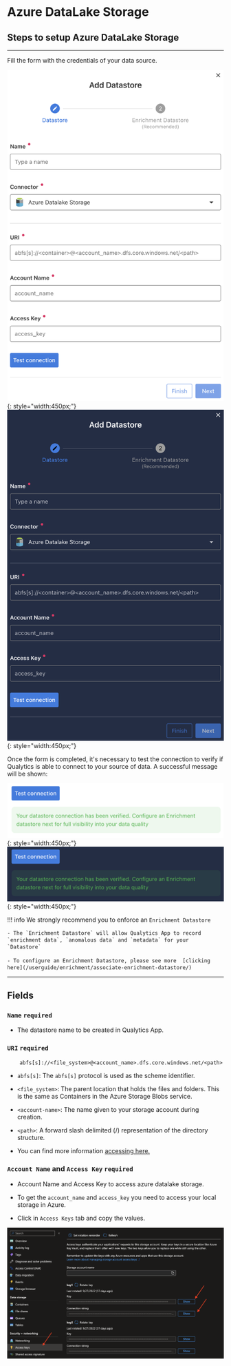 # Azure DataLake Storage

## Steps to setup Azure DataLake Storage

---
Fill the form with the credentials of your data source.

![Screenshot](../assets/datastores/azure-datalake-storage/create-datastore-light.png#only-light){: style="width:450px;"}
![Screenshot](../assets/datastores/azure-datalake-storage/create-datastore-dark.png#only-dark){: style="width:450px;"}

Once the form is completed, it's necessary to test the connection to verify if Qualytics is able to connect to your source of data. A successful message will be shown:

![Screenshot](../assets/datastores/test-connection/test-connection-light.png#only-light){: style="width:450px;"}
![Screenshot](../assets/datastores/test-connection/test-connection-dark.png#only-dark){: style="width:450px;"}

!!! info 
    We strongly recommend you to enforce an `Enrichment Datastore`

    - The `Enrichment Datastore` will allow Qualytics App to record `enrichment data`, `anomalous data` and `metadata` for your `Datastore`

    - To configure an Enrichment Datastore, please see more  [clicking here](/userguide/enrichment/associate-enrichment-datastore/)

---
## Fields

### `Name` <spam id='required'>`required`</spam>

* The datastore name to be created in Qualytics App.

### `URI` <spam id='required'>`required`</spam>

```text
    abfs[s]://<file_system>@<account_name>.dfs.core.windows.net/<path>
```

* `abfs[s]`: The `abfs[s]` protocol is used as the scheme identifier.

* `<file_system>`: The parent location that holds the files and folders. This is the same as Containers in the Azure Storage Blobs service.

* `<account-name>`: The name given to your storage account during creation.

* `<path>`: A forward slash delimited (/) representation of the directory structure.

* You can find more information [accessing here.](https://learn.microsoft.com/en-us/azure/storage/blobs/data-lake-storage-introduction-abfs-uri)

### `Account Name` and `Access Key` <spam id='required'>`required`</spam>

* Account Name and Access Key to access azure datalake storage.

* To get the `account_name` and `access_key` you need to access your local storage in Azure.

* Click in `Access Keys` tab and copy the values.

![Screenshot](../assets/datastores/azure-datalake-storage/where-to-find-keys.png)